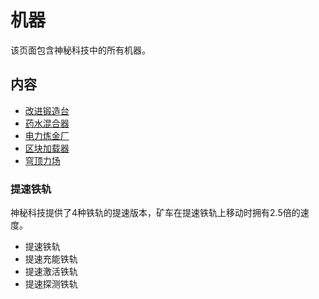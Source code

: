 # 机器

该页面包含神秘科技中的所有机器。

## 内容

- [改进锻造台](/Improvement-Forge)
- [药水混合器](/Potion-Mixer)
- [电力炼金厂](/Gold-Refinery)
- [区块加载器](/Chunk-Loader)
- [穹顶力场](/Forcefield-Dome)

### 提速铁轨

神秘科技提供了4种铁轨的提速版本，矿车在提速铁轨上移动时拥有2.5倍的速度。

- 提速铁轨
- 提速充能铁轨
- 提速激活铁轨
- 提速探测铁轨
